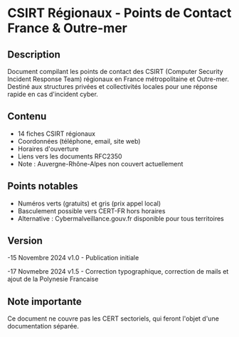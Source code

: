 # CSIRT Régionaux - Points de Contact France & Outre-mer

## Description
Document compilant les points de contact des CSIRT (Computer Security Incident Response Team) régionaux en France métropolitaine et Outre-mer. 
Destiné aux structures privées et collectivités locales pour une réponse rapide en cas d'incident cyber.

## Contenu
- 14 fiches CSIRT régionaux
- Coordonnées (téléphone, email, site web)
- Horaires d'ouverture
- Liens vers les documents RFC2350
- Note : Auvergne-Rhône-Alpes non couvert actuellement

## Points notables
- Numéros verts (gratuits) et gris (prix appel local)
- Basculement possible vers CERT-FR hors horaires
- Alternative : Cybermalveillance.gouv.fr disponible pour tous territoires

## Version

-15 Novembre 2024 v1.0 - Publication initiale

-17 Novmebre 2024 v1.5 - Correction typographique, correction de mails et ajout de la Polynesie Francaise



## Note importante
Ce document ne couvre pas les CERT sectoriels, qui feront l'objet d'une documentation séparée.

